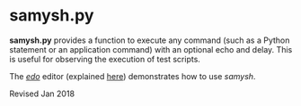 
samysh.py
=========

**samysh.py** provides a function to execute any command (such as a Python
  statement or an application command) with an optional echo and
  delay.  This is useful for observing the execution of test scripts.
  
  The *[edo](../editors/edo.py)* editor (explained
  [here](../editors/edo.md)) demonstrates how to use *samysh*.

Revised Jan 2018
